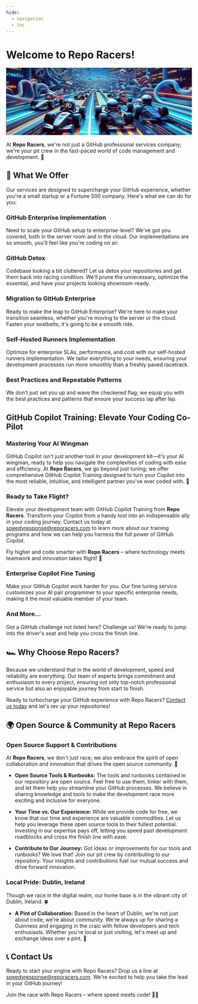 ```yaml
---
hide:
  - navigation
  - toc
---
```


# Welcome to Repo Racers!

![Repo Racers](assets/images/repo-racers-header.png)


At **Repo Racers**, we're not just a GitHub professional services company; we're your pit crew in the fast-paced world of code management and development. 🏁

## 🚀 What We Offer

Our services are designed to supercharge your GitHub experience, whether you're a small startup or a Fortune 500 company. Here's what we can do for you:

### GitHub Enterprise Implementation
Need to scale your GitHub setup to enterprise-level? We've got you covered, both in the server room and in the cloud. Our implementations are so smooth, you'll feel like you're coding on air.

### GitHub Detox
Codebase looking a bit cluttered? Let us detox your repositories and get them back into racing condition. We'll prune the unnecessary, optimize the essential, and have your projects looking showroom-ready.

### Migration to GitHub Enterprise
Ready to make the leap to GitHub Enterprise? We're here to make your transition seamless, whether you're moving to the server or the cloud. Fasten your seatbelts; it's going to be a smooth ride.

### Self-Hosted Runners Implementation
Optimize for enterprise SLAs, performance, and cost with our self-hosted runners implementation. We tailor everything to your needs, ensuring your development processes run more smoothly than a freshly paved racetrack.

### Best Practices and Repeatable Patterns
We don't just set you up and wave the checkered flag; we equip you with the best practices and patterns that ensure your success lap after lap.

## GitHub Copilot Training: Elevate Your Coding Co-Pilot

### Mastering Your AI Wingman

GitHub Copilot isn't just another tool in your development kit—it's your AI wingman, ready to help you navigate the complexities of coding with ease and efficiency. At **Repo Racers**, we go beyond just tuning; we offer comprehensive GitHub Copilot Training designed to turn your Copilot into the most reliable, intuitive, and intelligent partner you've ever coded with. 🤖 


### Ready to Take Flight?

Elevate your development team with GitHub Copilot Training from **Repo Racers**. Transform your Copilot from a handy tool into an indispensable ally in your coding journey. Contact us today at [speedyresponse@reporacers.com](mailto:speedyresponse@reporacers.com) to learn more about our training programs and how we can help you harness the full power of GitHub Copilot.

Fly higher and code smarter with **Repo Racers** – where technology meets teamwork and innovation takes flight! 🌟


### Enterprise Copilot Fine Tuning
Make your GitHub Copilot work harder for you. Our fine tuning service customizes your AI pair programmer to your specific enterprise needs, making it the most valuable member of your team.

### And More...
Got a GitHub challenge not listed here? Challenge us! We're ready to jump into the driver's seat and help you cross the finish line.

## 🏎️ Why Choose Repo Racers?

Because we understand that in the world of development, speed and reliability are everything. Our team of experts brings commitment and enthusiasm to every project, ensuring not only top-notch professional service but also an enjoyable journey from start to finish.

Ready to turbocharge your GitHub experience with Repo Racers? [Contact us today](#contact-us) and let's rev up your repositories!

## 🌍 Open Source & Community at Repo Racers

### Open Source Support & Contributions

At **Repo Racers**, we don't just race; we also embrace the spirit of open collaboration and innovation that drives the open source community. 🌟

- **Open Source Tools & Runbooks:** The tools and runbooks contained in our repository are open source. Feel free to use them, tinker with them, and let them help you streamline your GitHub processes. We believe in sharing knowledge and tools to make the development race more exciting and inclusive for everyone.

- **Your Time vs. Our Experience:** While we provide code for free, we know that our time and experience are valuable commodities. Let us help you leverage these open source tools to their fullest potential. Investing in our expertise pays off, letting you speed past development roadblocks and cross the finish line with ease.

- **Contribute to Our Journey:** Got ideas or improvements for our tools and runbooks? We love that! Join our pit crew by contributing to our repository. Your insights and contributions fuel our mutual success and drive forward innovation.

### Local Pride: Dublin, Ireland

Though we race in the digital realm, our home base is in the vibrant city of Dublin, Ireland. 🍀

- **A Pint of Collaboration:** Based in the heart of Dublin, we're not just about code; we're about community. We're always up for sharing a Guinness and engaging in the craic with fellow developers and tech enthusiasts. Whether you're local or just visiting, let's meet up and exchange ideas over a pint. 🍺

## 📞 Contact Us

Ready to start your engine with Repo Racers? Drop us a line at [speedyresponse@reporacers.com](mailto:speedyresponse@reporacers.com). We're excited to help you take the lead in your GitHub journey!

Join the race with Repo Racers – where speed meets code! 🚗💨
